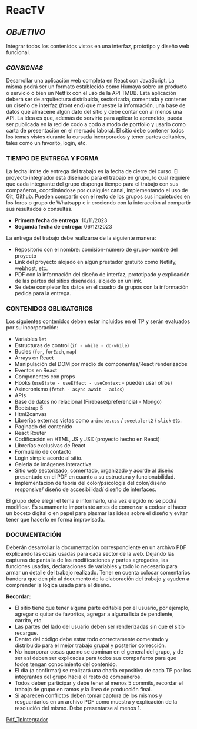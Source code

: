 # **ReacTV**

## _OBJETIVO_
Integrar todos los contenidos vistos en una interfaz, prototipo y diseño web funcional.

### _CONSIGNAS_
Desarrollar una aplicación web completa en React con JavaScript. La misma podrá ser un formato establecido como Humaya sobre un producto o servicio o bien un Netflix con el uso de la API TMDB. Esta aplicación deberá ser de arquitectura distribuida, sectorizada, comentada y contener un diseño de interfaz (front end) que muestre la información, una base de datos que almacene algún dato del sitio y debe contar con al menos una API. La idea es que, además de servirte para aplicar lo aprendido, pueda ser publicada en la red de codo a codo a modo de portfolio y usarlo como carta de presentación en el mercado laboral. El sitio debe contener todos los temas vistos durante la cursada incorporados y tener partes editables, tales como un favorito, login, etc.

### __TIEMPO DE ENTREGA Y FORMA__
La fecha límite de entrega del trabajo es la fecha de cierre del curso. El proyecto integrador está diseñado para el trabajo en grupo, lo cual requiere que cada integrante del grupo disponga tiempo para el trabajo con sus compañeros, coordinándose por cualquier canal, implementando el uso de Git, Github. Pueden compartir con el resto de los grupos sus inquietudes en los foros o grupo de Whatsapp e ir creciendo con la interacción al compartir sus resultados o consultas.

- **Primera fecha de entrega:** 10/11/2023
- **Segunda fecha de entrega:** 06/12/2023

La entrega del trabajo debe realizarse de la siguiente manera:
- Repositorio con el nombre: comisión-número de grupo-nombre del proyecto
- Link del proyecto alojado en algún prestador gratuito como Netlify, webhost, etc.
- PDF con la información del diseño de interfaz, prototipado y explicación de las partes del sitios diseñadas, alojado en un link.
- Se debe completar los datos en el cuadro de grupos con la información pedida para la entrega.

### __CONTENIDOS OBLIGATORIOS__
Los siguientes contenidos deben estar incluidos en el TP y serán evaluados por su incorporación:

- Variables `let`
- Estructuras de control (`if - while - do-while`)
- Bucles (`for`, `forEach`, `map`)
- Arrays en React
- Manipulación del DOM por medio de componentes/React renderizados
- Eventos en React
- Componentes con props
- Hooks (`useState - useEffect - useContext` - pueden usar otros)
- Asincronismo (`fetch - async await - axios`)
- APIs
- Base de datos no relacional (Firebase(preferencia) - Mongo)
- Bootstrap 5
- Html2canvas
- Librerías externas vistas como `animate.css` / `sweetalert2` / `slick` etc.
- Paginado del contenido
- React Router
- Codificación en HTML, JS y JSX (proyecto hecho en React)
- Librerías exclusivas de React
- Formulario de contacto
- Login simple acorde al sitio.
- Galería de imágenes interactiva
- Sitio web sectorizado, comentado, organizado y acorde al diseño presentado en el PDF en cuanto a su estructura y funcionabilidad.
- Implementación de teoría del color/psicología del color/diseño responsive/ diseño de accesibilidad/ diseño de interfaces.

El grupo debe elegir el tema e informarlo, una vez elegido no se podrá modificar. Es sumamente importante antes de comenzar a codear el hacer un boceto digital o en papel para plasmar las ideas sobre el diseño y evitar tener que hacerlo en forma improvisada.

### __DOCUMENTACIÓN__
Deberán desarrollar la documentación correspondiente en un archivo PDF explicando las cosas usadas para cada sector de la web. Dejando las capturas de pantalla de las modificaciones y partes agregadas, las funciones usadas, declaraciones de variables y todo lo necesario para armar un detalle del trabajo realizado. Tener en cuenta colocar comentarios bandera que den pie al documento de la elaboración del trabajo y ayuden a comprender la lógica usada para el diseño.

__Recordar:__
- El sitio tiene que tener alguna parte editable por el usuario, por ejemplo, agregar o quitar de favoritos, agregar a alguna lista de pendiente, carrito, etc.
- Las partes del lado del usuario deben ser renderizadas sin que el sitio recargue.
- Dentro del código debe estar todo correctamente comentado y distribuido para el mejor trabajo grupal y posterior corrección.
- No incorporar cosas que no se dominan en el general del grupo, y de ser así deben ser explicadas para todos sus compañeros para que todos tengan conocimiento del contenido.
- El día (a confirmar) se realizará una charla expositiva de cada TP por los integrantes del grupo hacia el resto de compañeros.
- Todos deben participar y debe tener al menos 5 commits, recordar el trabajo de grupo en ramas y la línea de producción final.
- Si aparecen conflictos deben tomar captura de los mismos y resguardarlos en un archivo PDF como muestra y explicación de la resolución del mismo. Debe presentarse al menos 1.


[Pdf_TpIntegrador](https://drive.google.com/drive/folders/1JaQ5PFQeSZZ0vj__ijJCkcTH4cjd09-P)

